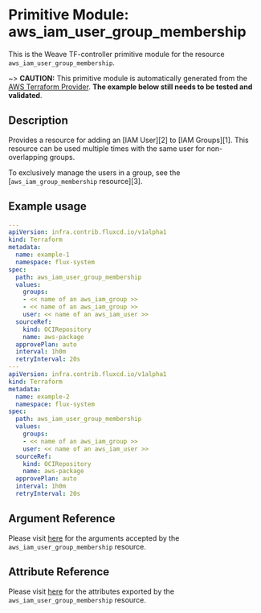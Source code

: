 
# Primitive Module: aws_iam_user_group_membership

This is the Weave TF-controller primitive module for the resource `aws_iam_user_group_membership`.

~> **CAUTION:** This primitive module is automatically generated from the [AWS Terraform Provider](https://registry.terraform.io/providers/hashicorp/aws/latest/docs/resources/iam_user_group_membership). **The example below still needs to be tested and validated**.

## Description

Provides a resource for adding an [IAM User][2] to [IAM Groups][1]. This
resource can be used multiple times with the same user for non-overlapping
groups.

To exclusively manage the users in a group, see the
[`aws_iam_group_membership` resource][3].

## Example usage

```yaml
---
apiVersion: infra.contrib.fluxcd.io/v1alpha1
kind: Terraform
metadata:
  name: example-1
  namespace: flux-system
spec:
  path: aws_iam_user_group_membership
  values:
    groups:
    - << name of an aws_iam_group >>
    - << name of an aws_iam_group >>
    user: << name of an aws_iam_user >>
  sourceRef:
    kind: OCIRepository
    name: aws-package
  approvePlan: auto
  interval: 1h0m
  retryInterval: 20s
---
apiVersion: infra.contrib.fluxcd.io/v1alpha1
kind: Terraform
metadata:
  name: example-2
  namespace: flux-system
spec:
  path: aws_iam_user_group_membership
  values:
    groups:
    - << name of an aws_iam_group >>
    user: << name of an aws_iam_user >>
  sourceRef:
    kind: OCIRepository
    name: aws-package
  approvePlan: auto
  interval: 1h0m
  retryInterval: 20s
```

## Argument Reference

Please visit [here](https://registry.terraform.io/providers/hashicorp/aws/latest/docs/resources/iam_user_group_membership#argument-reference) for the arguments accepted by the `aws_iam_user_group_membership` resource.

## Attribute Reference

Please visit [here](https://registry.terraform.io/providers/hashicorp/aws/latest/docs/resources/iam_user_group_membership#attributes-reference) for the attributes exported by the `aws_iam_user_group_membership` resource.
